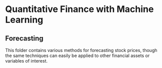 # Quantitative Finance with Machine Learning
## Forecasting

This folder contains various methods for forecasting stock prices, though the same techniques can easily be applied to other financial assets or variables of interest.

